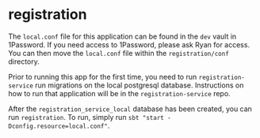 # registration

The `local.conf` file for this application can be found in the `dev` vault in 1Password. If you need access to 1Password, please ask Ryan for access. You can then move the `local.conf` file within the `registration/conf` directory.

Prior to running this app for the first time, you need to run `registration-service` run migrations on the local postgresql database. Instructions on how to run that application will be in the `registration-service` repo.

After the `registration_service_local` database has been created, you can run `registration`. To run, simply run `sbt "start -Dconfig.resource=local.conf"`.

